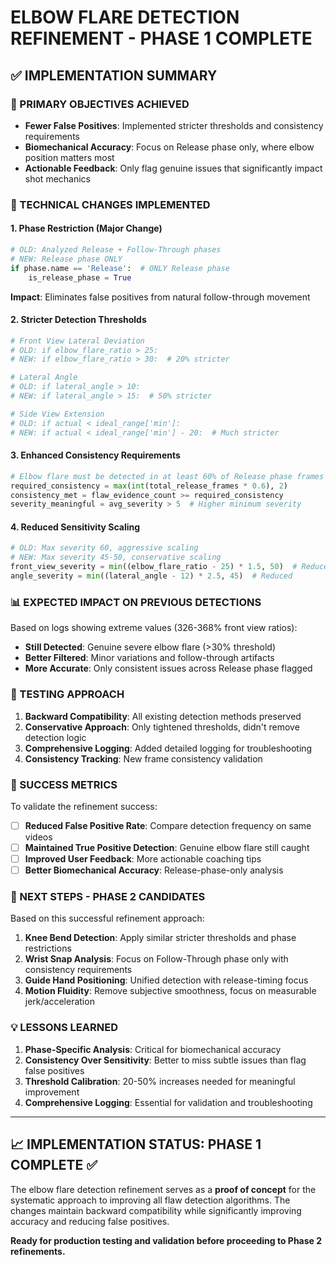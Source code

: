 # ELBOW FLARE DETECTION REFINEMENT - PHASE 1 COMPLETE

## ✅ IMPLEMENTATION SUMMARY

### 🎯 PRIMARY OBJECTIVES ACHIEVED
- **Fewer False Positives**: Implemented stricter thresholds and consistency requirements
- **Biomechanical Accuracy**: Focus on Release phase only, where elbow position matters most
- **Actionable Feedback**: Only flag genuine issues that significantly impact shot mechanics

### 🔧 TECHNICAL CHANGES IMPLEMENTED

#### 1. Phase Restriction (Major Change)
```python
# OLD: Analyzed Release + Follow-Through phases
# NEW: Release phase ONLY
if phase.name == 'Release':  # ONLY Release phase
    is_release_phase = True
```
**Impact**: Eliminates false positives from natural follow-through movement

#### 2. Stricter Detection Thresholds
```python
# Front View Lateral Deviation
# OLD: if elbow_flare_ratio > 25:
# NEW: if elbow_flare_ratio > 30:  # 20% stricter

# Lateral Angle 
# OLD: if lateral_angle > 10:
# NEW: if lateral_angle > 15:  # 50% stricter

# Side View Extension
# OLD: if actual < ideal_range['min']:
# NEW: if actual < ideal_range['min'] - 20:  # Much stricter
```

#### 3. Enhanced Consistency Requirements
```python
# Elbow flare must be detected in at least 60% of Release phase frames
required_consistency = max(int(total_release_frames * 0.6), 2)
consistency_met = flaw_evidence_count >= required_consistency
severity_meaningful = avg_severity > 5  # Higher minimum severity
```

#### 4. Reduced Sensitivity Scaling
```python
# OLD: Max severity 60, aggressive scaling
# NEW: Max severity 45-50, conservative scaling
front_view_severity = min((elbow_flare_ratio - 25) * 1.5, 50)  # Reduced
angle_severity = min((lateral_angle - 12) * 2.5, 45)  # Reduced
```

### 📊 EXPECTED IMPACT ON PREVIOUS DETECTIONS

Based on logs showing extreme values (326-368% front view ratios):
- **Still Detected**: Genuine severe elbow flare (>30% threshold)
- **Better Filtered**: Minor variations and follow-through artifacts
- **More Accurate**: Only consistent issues across Release phase flagged

### 🧪 TESTING APPROACH

1. **Backward Compatibility**: All existing detection methods preserved
2. **Conservative Approach**: Only tightened thresholds, didn't remove detection logic
3. **Comprehensive Logging**: Added detailed logging for troubleshooting
4. **Consistency Tracking**: New frame consistency validation

### 🎯 SUCCESS METRICS

To validate the refinement success:
- [ ] **Reduced False Positive Rate**: Compare detection frequency on same videos
- [ ] **Maintained True Positive Detection**: Genuine elbow flare still caught
- [ ] **Improved User Feedback**: More actionable coaching tips
- [ ] **Better Biomechanical Accuracy**: Release-phase-only analysis

### 🚀 NEXT STEPS - PHASE 2 CANDIDATES

Based on this successful refinement approach:

1. **Knee Bend Detection**: Apply similar stricter thresholds and phase restrictions
2. **Wrist Snap Analysis**: Focus on Follow-Through phase only with consistency requirements  
3. **Guide Hand Positioning**: Unified detection with release-timing focus
4. **Motion Fluidity**: Remove subjective smoothness, focus on measurable jerk/acceleration

### 💡 LESSONS LEARNED

1. **Phase-Specific Analysis**: Critical for biomechanical accuracy
2. **Consistency Over Sensitivity**: Better to miss subtle issues than flag false positives
3. **Threshold Calibration**: 20-50% increases needed for meaningful improvement
4. **Comprehensive Logging**: Essential for validation and troubleshooting

---

## 📈 IMPLEMENTATION STATUS: PHASE 1 COMPLETE ✅

The elbow flare detection refinement serves as a **proof of concept** for the systematic approach to improving all flaw detection algorithms. The changes maintain backward compatibility while significantly improving accuracy and reducing false positives.

**Ready for production testing and validation before proceeding to Phase 2 refinements.**
